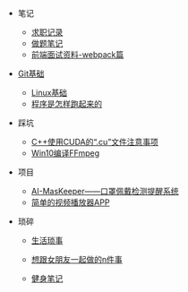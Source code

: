 * 笔记
  
  * [求职记录](MyNote/findJob/找工作记录.md)
  * [做题笔记](文远的面试准备/做题笔记.md)
  * [前端面试资料-webpack篇](文远的面试准备/文远的面试准备webpack篇.md)
* [Git基础](MyNote/Git使用.md)
  * [Linux基础](MyNote/Linux笔记.md)
  * [程序是怎样跑起来的](MyNote/ReadBooks/程序是怎样跑起来的.md)
  
* 踩坑

  * [C++使用CUDA的“.cu”文件注意事项](MyBug/C++使用CUDA的.cu文件注意事项.md)
  * [Win10编译FFmpeg](MyBug/Win10编译FFmpeg.md)

* 项目

  - [AI-MasKeeper——口罩佩戴检测提醒系统](MyProject/AI-MasKeeper.md)
  - [简单的视频播放器APP](MyProject/简单的视频播放器APP.md)

* 琐碎
  - [生活琐事](琐碎/日常学习琐事.md)
  
  - [想跟女朋友一起做的n件事](琐碎/想跟女朋友一起做的n件事.md)
  
  - [健身笔记](琐碎/关于健身.md)
  
    

